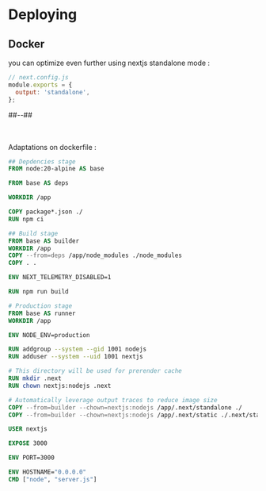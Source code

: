 <!-- .slide: class="two-column with-code " -->

# Deploying

## Docker

you can optimize even further using nextjs standalone mode :

```js
// next.config.js
module.exports = {
  output: 'standalone',
};
```

##--##

<br/> <br/>
Adaptations on dockerfile :

```dockerfile [30-36, 42,45]
## Depdencies stage
FROM node:20-alpine AS base

FROM base AS deps

WORKDIR /app

COPY package*.json ./
RUN npm ci

## Build stage
FROM base AS builder
WORKDIR /app
COPY --from=deps /app/node_modules ./node_modules
COPY . .

ENV NEXT_TELEMETRY_DISABLED=1

RUN npm run build

# Production stage
FROM base AS runner
WORKDIR /app

ENV NODE_ENV=production

RUN addgroup --system --gid 1001 nodejs
RUN adduser --system --uid 1001 nextjs

# This directory will be used for prerender cache
RUN mkdir .next
RUN chown nextjs:nodejs .next

# Automatically leverage output traces to reduce image size
COPY --from=builder --chown=nextjs:nodejs /app/.next/standalone ./
COPY --from=builder --chown=nextjs:nodejs /app/.next/static ./.next/static

USER nextjs

EXPOSE 3000

ENV PORT=3000

ENV HOSTNAME="0.0.0.0"
CMD ["node", "server.js"]
```
